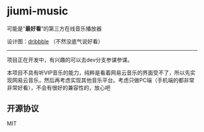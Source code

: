 # jiumi-music

可能是“**最好看**”的第三方在线音乐播放器

设计图：[dribbble](https://dribbble.com/shots/7904938-Music-Player-Web-App) （不然没底气说好看）

-----

项目正在开发中，有兴趣的可以去dev分支参谋参谋。

本项目不具有听VIP音乐的能力，纯粹是看着网易云音乐的界面受不了，所以先实现网易云音乐，然后再考虑实现其他音乐平台。考虑只做PC端（手机端的都非常非常好看），不会有很好的兼容性的，放心吧

## 开源协议
MIT
